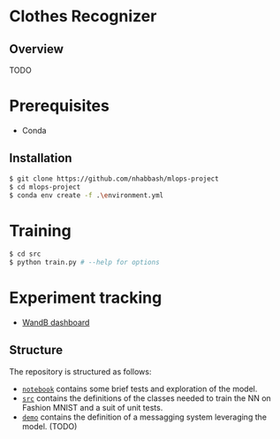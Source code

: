 # Clothes Recognizer

## Overview
TODO

# Prerequisites
* Conda 
## Installation
```sh
$ git clone https://github.com/nhabbash/mlops-project
$ cd mlops-project
$ conda env create -f .\environment.yml
```
# Training
```sh
$ cd src
$ python train.py # --help for options
```
# Experiment tracking
* [WandB dashboard](https://wandb.ai/dodicin/mlops-project)
## Structure
The repository is structured as follows:

- [`notebook`](notebook) contains some brief tests and exploration of the model.
- [`src`](src) contains the definitions of the classes needed to train the NN on Fashion MNIST and a suit of unit tests.
- [`demo`](demo) contains the definition of a messagging system leveraging the model. (TODO)


